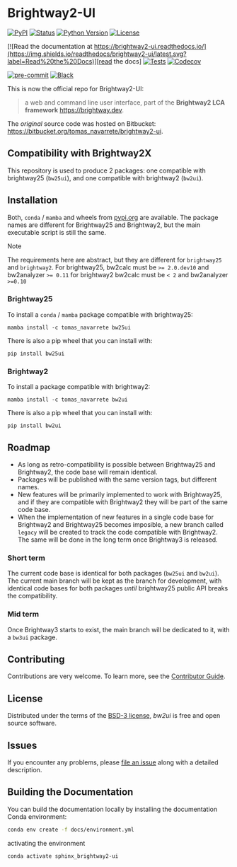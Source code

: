 # Brightway2-UI

[![PyPI](https://img.shields.io/pypi/v/brightway2-ui.svg)][pypi status]
[![Status](https://img.shields.io/pypi/status/brightway2-ui.svg)][pypi status]
[![Python Version](https://img.shields.io/pypi/pyversions/brightway2-ui)][pypi status]
[![License](https://img.shields.io/pypi/l/brightway2-ui)][license]

[![Read the documentation at https://brightway2-ui.readthedocs.io/](https://img.shields.io/readthedocs/brightway2-ui/latest.svg?label=Read%20the%20Docs)][read the docs]
[![Tests](https://github.com/brightway-lca/brightway2-ui/actions/workflows/python-test.yml/badge.svg)][tests]
[![Codecov](https://codecov.io/gh/brightway-lca/brightway2-ui/branch/main/graph/badge.svg)][codecov]

[![pre-commit](https://img.shields.io/badge/pre--commit-enabled-brightgreen?logo=pre-commit&logoColor=white)][pre-commit]
[![Black](https://img.shields.io/badge/code%20style-black-000000.svg)][black]

[pypi status]: https://pypi.org/project/brightway2-ui/
[read the docs]: https://brightway2-ui.readthedocs.io/
[tests]: https://github.com/brightway-lca/brightway2-ui/actions?workflow=Tests
[codecov]: https://app.codecov.io/gh/brightway-lca/brightway2-ui
[pre-commit]: https://github.com/pre-commit/pre-commit
[black]: https://github.com/psf/black

This is now the official repo for  Brightway2-UI:

> a web and command line user interface, part of the **Brightway2 LCA framework** <https://brightway.dev>.

The _original_ source code was hosted on Bitbucket: <https://bitbucket.org/tomas_navarrete/brightway2-ui>.

## Compatibility with Brightway2X

This repository is used to produce 2 packages: one compatible with brightway25 (`bw25ui`), and one compatible with brightway2 (`bw2ui`).

## Installation

Both, `conda` / `mamba` and wheels from [pypi.org](https://pypi.org) are available.
The package names are different for Brightway25 and Brightway2, but the main executable script is still the same.

> [!NOTE]
> The requirements here are abstract, but they are different for `brightway25` and `brightway2`.
> For brightway25, bw2calc must be `>= 2.0.dev10` and bw2analyzer `>= 0.11`
> for brightway2 bw2calc must be `< 2` and bw2analyzer `>=0.10`

### Brightway25

To install a `conda` / `mamba` package compatible with brightway25:

```commandline
mamba install -c tomas_navarrete bw25ui
```

There is also a pip wheel that you can install with:

```commandline
pip install bw25ui
```

### Brightway2

To install a package compatible with brightway2:

```commandline
mamba install -c tomas_navarrete bw2ui
```

There is also a pip wheel that you can install with:

```commandline
pip install bw2ui
```

## Roadmap

+ As long as retro-compatibility is possible between Brightway25 and Brightway2, the code base will remain identical.
+ Packages will be published with the same version tags, but different names.
+ New features will be primarily implemented to work with Brightway25, and if they are compatible with Brightway2 they will be part of the same code base.
+ When the implementation of new features in a single code base for Brightway2 and Brightway25 becomes imposible, a new branch called `legacy` will be created to track the code compatible with Brightway2. The same will be done in the long term once Brightway3 is released.

### Short term

The current code base is identical for both packages (`bw25ui` and `bw2ui`).
The current main branch will be kept as the branch for development, with identical code bases for both packages _until_ brightway25 public API breaks the compatibility.

### Mid term

Once Brightway3 starts to exist, the main branch will be dedicated to it, with a `bw3ui` package.


## Contributing

Contributions are very welcome.
To learn more, see the [Contributor Guide][Contributor Guide].

## License

Distributed under the terms of the [BSD-3 license][License],
_bw2ui_ is free and open source software.

## Issues

If you encounter any problems,
please [file an issue][Issue Tracker] along with a detailed description.


<!-- github-only -->

[command-line reference]: https://brightway2-ui.readthedocs.io/en/latest/usage.html
[License]: https://github.com/brightway-lca/brightway2-ui/blob/main/LICENSE
[Contributor Guide]: https://github.com/brightway-lca/brightway2-ui/blob/main/CONTRIBUTING.md
[Issue Tracker]: https://github.com/brightway-lca/brightway2-ui/issues


## Building the Documentation

You can build the documentation locally by installing the documentation Conda environment:

```bash
conda env create -f docs/environment.yml
```

activating the environment

```bash
conda activate sphinx_brightway2-ui
```
